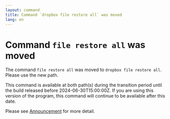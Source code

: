 ```yaml
---
layout: command
title: Command `dropbox file restore all` was moved
lang: en
---
```


# Command `file restore all` was moved

The command `file restore all` was moved to `dropbox file restore all`. Please use the new path.

This command is available at both path(s) during the transition period until the build released before 2024-06-30T15:00:00Z. If you are using this version of the program, this command will continue to be available after this date.

Please see [Announcement](https://github.com/watermint/toolbox/discussions/799) for more detail.


